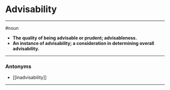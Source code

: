 # Advisability
---
#noun
- **The quality of being advisable or prudent; advisableness.**
- **An instance of advisability; a consideration in determining overall advisability.**
---
### Antonyms
- [[inadvisability]]
---
